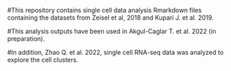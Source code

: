 #This repository contains single cell data analysis Rmarkdown files containing the datasets from Zeisel et al, 2018 and Kupari J. et al. 2019.

#This analysis outputs have been used in Akgul-Caglar T. et al. 2022 (in preparation).

#In addition, Zhao Q. et al. 2022, single cell RNA-seq data was analyzed to explore the cell clusters. 
